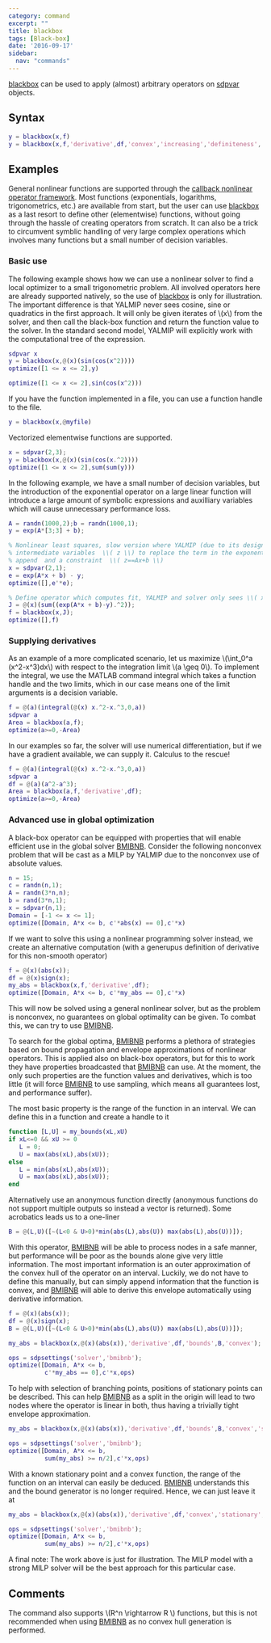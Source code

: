 ```yaml
---
category: command
excerpt: ""
title: blackbox
tags: [Black-box]
date: '2016-09-17'
sidebar:
  nav: "commands"
---
```


[blackbox](/command/blackbox) can be used to apply (almost) arbitrary operators on [sdpvar](/command/sdpvar) objects.

## Syntax


````matlab
y = blackbox(x,f)
y = blackbox(x,f,'derivative',df,'convex','increasing','definiteness','positive','bounds',@mybounder)
````

## Examples

General nonlinear functions are supported through the [callback nonlinear operator framework](/tutorial/nonlinearoperatorscallback). Most functions (exponentials, logarithms, trigonometrics, etc.) are available from start, but the user can use [blackbox](/command/blackbox) as a last resort to define other (elementwise) functions, without going through the hassle of creating  operators from scratch. It can also be a trick to circumvent symblic handling of very large complex operations which involves many functions but a small number of decision variables.

### Basic use

The following example shows how we can use a nonlinear solver to find a local optimizer to a small trigonometric problem. All involved operators here are already supported natively, so the use of [blackbox](/command/blackbox) is only for illustration. The important difference is that YALMIP never sees cosine, sine or quadratics in the first approach. It will only be given iterates of \\(x\\) from the solver, and then call the black-box function and return the function value to the solver. In the standard second model, YALMIP will explicitly work with the computational tree of the expression.

````matlab
sdpvar x
y = blackbox(x,@(x)(sin(cos(x^2))))
optimize([1 <= x <= 2],y)

optimize([1 <= x <= 2],sin(cos(x^2)))
````

If you have the function implemented in a file, you can use a function handle to the file.

````matlab
y = blackbox(x,@myfile)
````

Vectorized elementwise functions are supported.

````matlab
x = sdpvar(2,3);
y = blackbox(x,@(x)(sin(cos(x.^2))))
optimize([1 <= x <= 2],sum(sum(y)))
````

In the following example, we have a small number of decision variables, but the introduction of the exponential operator on a large linear function will introduce a large amount of symbolic expressions and auxilliary variables which will cause unnecessary performance loss.

````matlab
A = randn(1000,2);b = randn(1000,1);
y = exp(A*[3;3] + b);

% Nonlinear least squares, slow version where YALMIP (due to its design) introduces
% intermediate variables  \\( z \\) to replace the term in the exponential and 
% append  and a constraint  \\( z==Ax+b \\)
x = sdpvar(2,1);
e = exp(A*x + b) - y;
optimize([],e'*e);

% Define operator which computes fit, YALMIP and solver only sees \\( x \\).
J = @(x)(sum((exp(A*x + b)-y).^2));
f = blackbox(x,J);
optimize([],f)
````

### Supplying derivatives

As an example of a more complicated scenario, let us maximize \\(\int_0^a (x^2-x^3)dx\\) with respect to the integration limit \\(a \geq 0\\). To implement the integral, we use the MATLAB command integral which takes a function handle and the two limits, which in our case means one of the limit arguments is a decision variable.

````matlab
f = @(a)(integral(@(x) x.^2-x.^3,0,a))
sdpvar a
Area = blackbox(a,f);
optimize(a>=0,-Area)
````

In our examples so far, the solver will use numerical differentiation, but if we have a gradient available, we can supply it. Calculus to the rescue!

````matlab
f = @(a)(integral(@(x) x.^2-x.^3,0,a))
sdpvar a
df = @(a)(a^2-a^3);
Area = blackbox(a,f,'derivative',df);
optimize(a>=0,-Area)
````

### Advanced use in global optimization

A black-box operator can be equipped with properties that will enable efficient use in the global solver [BMIBNB](solver/bmibnb). Consider the following nonconvex problem that will be cast as a MILP by YALMIP due to the nonconvex use of absolute values.

````matlab
n = 15;
c = randn(n,1);
A = randn(3*n,n);
b = rand(3*n,1);
x = sdpvar(n,1);
Domain = [-1 <= x <= 1];
optimize([Domain, A*x <= b, c'*abs(x) == 0],c'*x)      
````

If we want to solve this using a nonlinear programming solver instead, we create an alternative computation (with a generupus definition of derivative for this non-smooth operator)

````matlab
f = @(x)(abs(x));
df = @(x)sign(x);
my_abs = blackbox(x,f,'derivative',df);
optimize([Domain, A*x <= b, c'*my_abs == 0],c'*x)      
````

This will now be solved using a general nonlinear solver, but as the problem is nonconvex, no guarantees on global optimality can be given. To combat this, we can try to use [BMIBNB](/solver/bmibnb). 

To search for the global optima, [BMIBNB](/solver/bmibnb) performs a plethora of strategies based on bound propagation and envelope approximations of nonlinear operators. This is applied also on black-box operators, but for this to work they have properties broadcasted that [BMIBNB](/solver/bmibnb) can use. At the moment, the only such properties are the function values and derivatives, which is too little (it will force [BMIBNB](/solver/bmibnb) to use sampling, which means all guarantees lost, and performance suffer).

The most basic property is the range of the function in an interval. We can define this in a function and create a handle to it

````matlab
function [L,U] = my_bounds(xL,xU)
if xL<=0 && xU >= 0
   L = 0;
   U = max(abs(xL),abs(xU));
else
   L = min(abs(xL),abs(xU));
   U = max(abs(xL),abs(xU));
end
````

Alternatively use an anonymous function directly (anonymous functions do not support multiple outputs so instead a vector is returned). Some acrobatics leads us to a one-liner

````matlab
B = @(L,U)([~(L<0 & U>0)*min(abs(L),abs(U)) max(abs(L),abs(U))]);
````

With this operator, [BMIBNB](/solver/bmibnb) will be able to process nodes in a safe manner, but performance will be poor as the bounds alone give very little information. The most important information is an outer approximation of the convex hull of the operator on an interval. Luckily, we do not have to define this manually, but can simply append information that the function is convex, and [BMIBNB](/solver/bmibnb) will able to derive this envelope automatically using derivative information.

````matlab
f = @(x)(abs(x));
df = @(x)sign(x);
B = @(L,U)([~(L<0 & U>0)*min(abs(L),abs(U)) max(abs(L),abs(U))]);

my_abs = blackbox(x,@(x)(abs(x)),'derivative',df,'bounds',B,'convex');

ops = sdpsettings('solver','bmibnb');
optimize([Domain, A*x <= b, 
          c'*my_abs == 0],c'*x,ops)
````

To help with selection of branching points, positions of stationary points can be described. This can help [BMIBNB](/solver/bmibnb) as a split in the origin will lead to two nodes where the operator is linear in both, thus having a trivially tight envelope approximation.

````matlab
my_abs = blackbox(x,@(x)(abs(x)),'derivative',df,'bounds',B,'convex','stationary',0);

ops = sdpsettings('solver','bmibnb');
optimize([Domain, A*x <= b, 
          sum(my_abs) >= n/2],c'*x,ops)
````

With a known stationary point and a convex function, the range of the function on an interval can easily be deduced. [BMIBNB](/solver/bmibnb) understands this and the bound generator is no longer required. Hence, we can just leave it at

````matlab
my_abs = blackbox(x,@(x)(abs(x)),'derivative',df,'convex','stationary',0);

ops = sdpsettings('solver','bmibnb');
optimize([Domain, A*x <= b, 
          sum(my_abs) >= n/2],c'*x,ops)
````


A final note: The work above is just for illustration. The MILP model with a strong MILP solver will be the best approach for this particular case.



## Comments

The command also supports \\(R^n \rightarrow R \\) functions, but this is not recommended when using [BMIBNB](solver/bmibnb) as no convex hull generation is performed.
